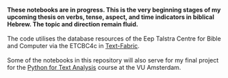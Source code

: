 **These notebooks are in progress. This is the very beginning stages of my upcoming thesis on verbs, tense, aspect, and time indicators in biblical Hebrew. The topic and direction remain fluid.**<br><br>
The code utilises the database resources of the Eep Talstra Centre for Bible and Computer via the ETCBC4c in [Text-Fabric](https://github.com/ETCBC/text-fabric "Text-Fabric"). 
<br><br>
Some of the notebooks in this repository will also serve for my final project for the [Python for Text Analysis](https://github.com/evanmiltenburg/python-for-text-analysis "PTA") course at the VU Amsterdam. 
